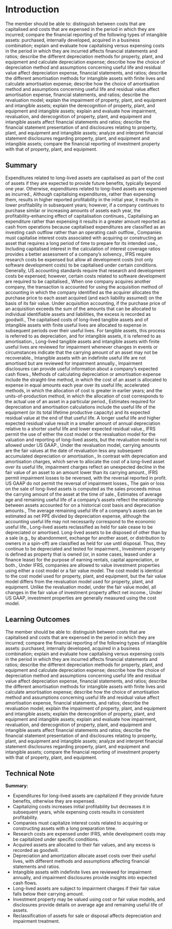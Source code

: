 # Introduction

The member should be able to: distinguish between costs that are capitalised and costs that are expensed in the period in which they are incurred; compare the financial reporting of the following types of intangible assets: purchased, internally developed, acquired in a business combination; explain and evaluate how capitalising versus expensing costs in the period in which they are incurred affects financial statements and ratios; describe the different depreciation methods for property, plant, and equipment and calculate depreciation expense; describe how the choice of depreciation method and assumptions concerning useful life and residual value affect depreciation expense, financial statements, and ratios; describe the different amortisation methods for intangible assets with finite lives and calculate amortisation expense; describe how the choice of amortisation method and assumptions concerning useful life and residual value affect amortisation expense, financial statements, and ratios; describe the revaluation model; explain the impairment of property, plant, and equipment and intangible assets; explain the derecognition of property, plant, and equipment and intangible assets; explain and evaluate how impairment, revaluation, and derecognition of property, plant, and equipment and intangible assets affect financial statements and ratios; describe the financial statement presentation of and disclosures relating to property, plant, and equipment and intangible assets; analyze and interpret financial statement disclosures regarding property, plant, and equipment and intangible assets; compare the financial reporting of investment property with that of property, plant, and equipment.

## Summary

Expenditures related to long-lived assets are capitalised as part of the cost of assets if they are expected to provide future benefits, typically beyond one year. Otherwise, expenditures related to long-lived assets are expensed as incurred., Although capitalising expenditures, rather than expensing them, results in higher reported profitability in the initial year, it results in lower profitability in subsequent years; however, if a company continues to purchase similar or increasing amounts of assets each year, the profitability-enhancing effect of capitalisation continues., Capitalising an expenditure rather than expensing it results in a greater amount reported as cash from operations because capitalised expenditures are classified as an investing cash outflow rather than an operating cash outflow., Companies must capitalise interest costs associated with acquiring or constructing an asset that requires a long period of time to prepare for its intended use., Including capitalised interest in the calculation of interest coverage ratios provides a better assessment of a company’s solvency., IFRS require research costs be expensed but allow all development costs (not only software development costs) to be capitalised under certain conditions. Generally, US accounting standards require that research and development costs be expensed; however, certain costs related to software development are required to be capitalised., When one company acquires another company, the transaction is accounted for using the acquisition method of accounting in which the company identified as the acquirer allocates the purchase price to each asset acquired (and each liability assumed) on the basis of its fair value. Under acquisition accounting, if the purchase price of an acquisition exceeds the sum of the amounts that can be allocated to individual identifiable assets and liabilities, the excess is recorded as goodwill., The capitalised costs of long-lived tangible assets and of intangible assets with finite useful lives are allocated to expense in subsequent periods over their useful lives. For tangible assets, this process is referred to as depreciation, and for intangible assets, it is referred to as amortisation., Long-lived tangible assets and intangible assets with finite useful lives are reviewed for impairment whenever changes in events or circumstances indicate that the carrying amount of an asset may not be recoverable., Intangible assets with an indefinite useful life are not amortised but are reviewed for impairment annually., Impairment disclosures can provide useful information about a company’s expected cash flows., Methods of calculating depreciation or amortisation expense include the straight-line method, in which the cost of an asset is allocated to expense in equal amounts each year over its useful life; accelerated methods, in which the allocation of cost is greater in earlier years; and the units-of-production method, in which the allocation of cost corresponds to the actual use of an asset in a particular period., Estimates required for depreciation and amortisation calculations include the useful life of the equipment (or its total lifetime productive capacity) and its expected residual value at the end of that useful life. A longer useful life and higher expected residual value result in a smaller amount of annual depreciation relative to a shorter useful life and lower expected residual value., IFRS permit the use of either the cost model or the revaluation model for the valuation and reporting of long-lived assets, but the revaluation model is not allowed under US GAAP., Under the revaluation model, carrying amounts are the fair values at the date of revaluation less any subsequent accumulated depreciation or amortisation., In contrast with depreciation and amortisation charges, which serve to allocate the cost of a long-lived asset over its useful life, impairment charges reflect an unexpected decline in the fair value of an asset to an amount lower than its carrying amount., IFRS permit impairment losses to be reversed, with the reversal reported in profit. US GAAP do not permit the reversal of impairment losses., The gain or loss on the sale of long-lived assets is computed as the sales proceeds minus the carrying amount of the asset at the time of sale., Estimates of average age and remaining useful life of a company’s assets reflect the relationship between assets accounted for on a historical cost basis and depreciation amounts., The average remaining useful life of a company’s assets can be estimated as net PPE divided by depreciation expense, although the accounting useful life may not necessarily correspond to the economic useful life., Long-lived assets reclassified as held for sale cease to be depreciated or amortised. Long-lived assets to be disposed of other than by a sale (e.g., by abandonment, exchange for another asset, or distribution to owners in a spin-off) are classified as held for use until disposal. Thus, they continue to be depreciated and tested for impairment., Investment property is defined as property that is owned (or, in some cases, leased under a finance lease) for the purpose of earning rentals, capital appreciation, or both., Under IFRS, companies are allowed to value investment properties using either a cost model or a fair value model. The cost model is identical to the cost model used for property, plant, and equipment, but the fair value model differs from the revaluation model used for property, plant, and equipment. Unlike the revaluation model, under the fair value model, all changes in the fair value of investment property affect net income., Under US GAAP, investment properties are generally measured using the cost model.

## Learning Outcomes

The member should be able to: distinguish between costs that are capitalised and costs that are expensed in the period in which they are incurred; compare the financial reporting of the following types of intangible assets: purchased, internally developed, acquired in a business combination; explain and evaluate how capitalising versus expensing costs in the period in which they are incurred affects financial statements and ratios; describe the different depreciation methods for property, plant, and equipment and calculate depreciation expense; describe how the choice of depreciation method and assumptions concerning useful life and residual value affect depreciation expense, financial statements, and ratios; describe the different amortisation methods for intangible assets with finite lives and calculate amortisation expense; describe how the choice of amortisation method and assumptions concerning useful life and residual value affect amortisation expense, financial statements, and ratios; describe the revaluation model; explain the impairment of property, plant, and equipment and intangible assets; explain the derecognition of property, plant, and equipment and intangible assets; explain and evaluate how impairment, revaluation, and derecognition of property, plant, and equipment and intangible assets affect financial statements and ratios; describe the financial statement presentation of and disclosures relating to property, plant, and equipment and intangible assets; analyze and interpret financial statement disclosures regarding property, plant, and equipment and intangible assets; compare the financial reporting of investment property with that of property, plant, and equipment.

## Technical Note

**Summary:**

- Expenditures for long-lived assets are capitalized if they provide future benefits, otherwise they are expensed.
- Capitalizing costs increases initial profitability but decreases it in subsequent years, while expensing costs results in consistent profitability.
- Companies must capitalize interest costs related to acquiring or constructing assets with a long preparation time.
- Research costs are expensed under IFRS, while development costs may be capitalized under specific conditions.
- Acquired assets are allocated to their fair values, and any excess is recorded as goodwill.
- Depreciation and amortization allocate asset costs over their useful lives, with different methods and assumptions affecting financial statements and ratios.
- Intangible assets with indefinite lives are reviewed for impairment annually, and impairment disclosures provide insights into expected cash flows.
- Long-lived assets are subject to impairment charges if their fair value falls below their carrying amount.
- Investment property may be valued using cost or fair value models, and disclosures provide details on average age and remaining useful life of assets.
- Reclassification of assets for sale or disposal affects depreciation and impairment treatment.
